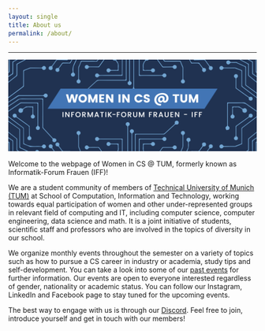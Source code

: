 ```yaml
---
layout: single
title: About us
permalink: /about/
---
```


---

![](/assets/images/IFF.png)

Welcome to the webpage of Women in CS @ TUM, formerly known as Informatik-Forum Frauen (IFF)!

We are a student community of members of [Technical University of Munich (TUM)](https://www.in.tum.de/) at School of Computation, Information and Technology, working towards equal participation of women and other under-represented groups in relevant field of computing and IT, including computer science, computer engineering, data science and math. It is a joint initiative of students, scientific staff and professors who are involved in the topics of diversity in our school.

We organize monthly events throughout the semester on a variety of topics such as how to pursue a CS career in industry or academia, study tips and self-development. You can take a look into some of our [past events](/archive) for further information. Our events are open to everyone interested regardless of gender, nationality or academic status. You can follow our Instagram, LinkedIn and Facebook page to stay tuned for the upcoming events.

The best way to engage with us is through our [Discord](https://discord.com/invite/G7Ru7YdBsc). Feel free to join, introduce yourself and get in touch with our members!
